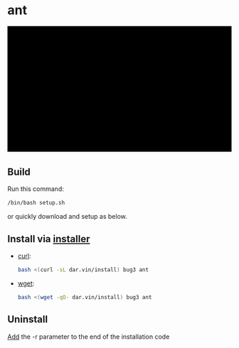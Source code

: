 # ant

![](ant.gif)

## Build

Run this command:

```bash
/bin/bash setup.sh
```

or quickly download and setup as below.

## Install via [installer](https://github.com/bug3/installer)

-   [curl](https://curl.se):

    ```bash
    bash <(curl -sL dar.vin/install) bug3 ant
    ```

-   [wget](https://www.gnu.org/software/wget):

    ```bash
    bash <(wget -qO- dar.vin/install) bug3 ant
    ```

## Uninstall

[Add](https://github.com/bug3/installer/blob/master/USAGE.md) the -r parameter to the end of the installation code
